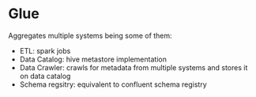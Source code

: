 # Glue

Aggregates multiple systems being some of them:

- ETL: spark jobs
- Data Catalog: hive metastore implementation
- Data Crawler: crawls for metadata from multiple systems and stores it on data catalog
- Schema regsitry: equivalent to confluent schema registry
